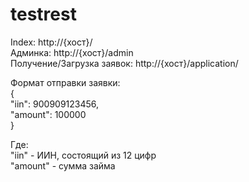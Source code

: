 # testrest

Index: http://{хост}/  
Админка: http://{хост}/admin  
Получение/Загрузка заявок: http://{хост}/application/  

Формат отправки заявки:  
{  
    "iin": 900909123456,  
    "amount": 100000  
}  

Где:  
  "iin" - ИИН, состоящий из 12 цифр  
  "amount" - сумма займа
